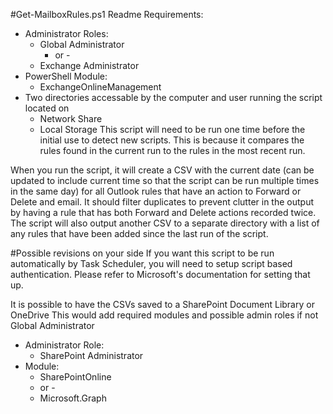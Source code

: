 #Get-MailboxRules.ps1 Readme
Requirements:
- Administrator Roles:
  - Global Administrator
    - or -
  - Exchange Administrator
- PowerShell Module:
  - ExchangeOnlineManagement
- Two directories accessable by the computer and user running the script located on
  - Network Share
  - Local Storage
This script will need to be run one time before the initial use to detect new scripts.  This is because it compares the rules found in the current run to the rules in the most recent run.

When you run the script, it will create a CSV with the current date (can be updated to include current time so that the script can be run multiple times in the same day) for all Outlook rules that have an action to Forward or Delete and email.
It should filter duplicates to prevent clutter in the output by having a rule that has both Forward and Delete actions recorded twice.
The script will also output another CSV to a separate directory with a list of any rules that have been added since the last run of the script.

#Possible revisions on your side
If you want this script to be run automatically by Task Scheduler, you will need to setup script based authentication.  Please refer to Microsoft's documentation for setting that up.

It is possible to have the CSVs saved to a SharePoint Document Library or OneDrive
This would add required modules and possible admin roles if not Global Administrator
- Administrator Role:
  - SharePoint Administrator
- Module:
  - SharePointOnline
  - or -
  - Microsoft.Graph
